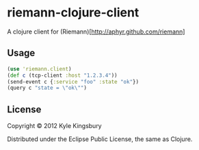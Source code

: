 # riemann-clojure-client

A clojure client for (Riemann)[http://aphyr.github.com/riemann]

## Usage

``` clojure
(use 'riemann.client)
(def c (tcp-client :host "1.2.3.4"))
(send-event c {:service "foo" :state "ok"})
(query c "state = \"ok\"")
```

## License

Copyright © 2012 Kyle Kingsbury

Distributed under the Eclipse Public License, the same as Clojure.
